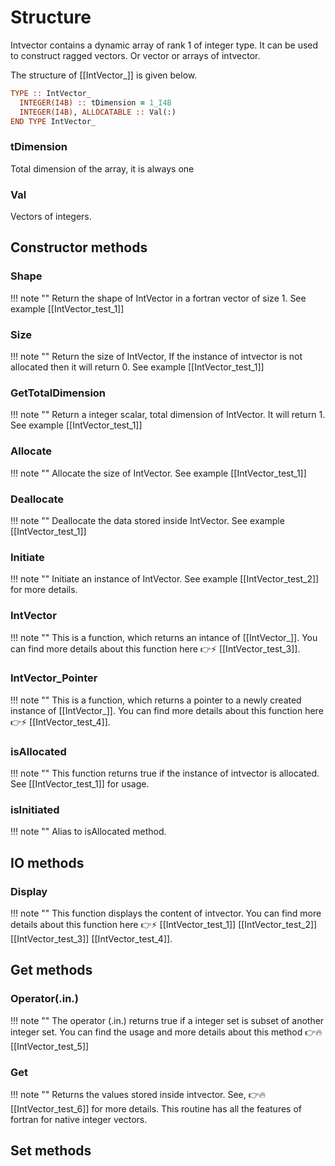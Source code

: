 # Structure

Intvector contains a dynamic array of rank 1 of integer type. It can be used to construct ragged vectors. Or vector or arrays of intvector.

The structure of [[IntVector_]] is given below.

```fortran
TYPE :: IntVector_
  INTEGER(I4B) :: tDimension = 1_I4B
  INTEGER(I4B), ALLOCATABLE :: Val(:)
END TYPE IntVector_
```

### tDimension

Total dimension of the array, it is always one

### Val

Vectors of integers.

## Constructor methods

### Shape

!!! note ""
Return the shape of IntVector in a fortran vector of size 1. See example [[IntVector_test_1]]

### Size

!!! note ""
Return the size of IntVector, If the instance of intvector is not allocated then it will return 0. See example [[IntVector_test_1]]

### GetTotalDimension

!!! note ""
Return a integer scalar, total dimension of IntVector. It will return 1.
See example [[IntVector_test_1]]

### Allocate

!!! note ""
Allocate the size of IntVector. See example [[IntVector_test_1]]

### Deallocate

!!! note ""
Deallocate the data stored inside IntVector. See example [[IntVector_test_1]]

### Initiate

!!! note ""
Initiate an instance of IntVector. See example [[IntVector_test_2]] for more details.

### IntVector

!!! note ""
This is a function, which returns an intance of [[IntVector_]]. You can find more details about this function here 👉⚡ [[IntVector_test_3]].

### IntVector_Pointer

!!! note ""
This is a function, which returns a pointer to a newly created instance of [[IntVector_]]. You can find more details about this function here 👉⚡ [[IntVector_test_4]].

### isAllocated

!!! note ""
This function returns true if the instance of intvector is allocated. See [[IntVector_test_1]] for usage.

### isInitiated

!!! note ""
Alias to isAllocated method.

## IO methods

### Display

!!! note ""
This function displays the content of intvector. You can find more details about this function here 👉⚡ [[IntVector_test_1]] [[IntVector_test_2]] [[IntVector_test_3]] [[IntVector_test_4]].

## Get methods

### Operator(.in.)

!!! note ""
The operator (.in.) returns true if a integer set is subset of another integer set. You can find the usage and more details about this method 👉🔥 [[IntVector_test_5]]

### Get

!!! note ""
Returns the values stored inside intvector. See, 👉🔥 [[IntVector_test_6]] for more details. This routine has all the features of fortran for native integer vectors.

## Set methods
